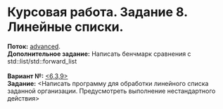 ﻿# Курсовая работа. Задание 8. Линейные списки.
**Поток:** <ins>advanced</ins>.</br>**Дополнительное задание:** Написать бенчмарк сравнения с std::list/std::forward_list</br></br>**Вариант №:** <ins><6,3,9></ins></br>**Задание:** <Написать программу для обработки линейного списка заданной организации. Предусмотреть выполнение нестандартного действия>
